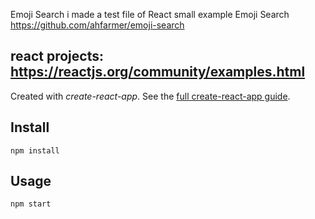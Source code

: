 Emoji Search 
i made a test file  of React small example Emoji Search  https://github.com/ahfarmer/emoji-search


react projects: https://reactjs.org/community/examples.html
---

Created with *create-react-app*. See the [full create-react-app guide](https://github.com/facebookincubator/create-react-app/blob/master/packages/react-scripts/template/README.md).



Install
---

`npm install`



Usage
---

`npm start`
